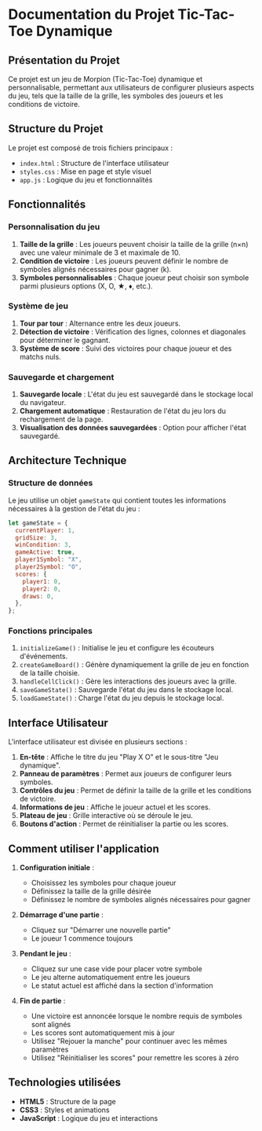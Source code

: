 # Documentation du Projet Tic-Tac-Toe Dynamique

## Présentation du Projet

Ce projet est un jeu de Morpion (Tic-Tac-Toe) dynamique et personnalisable, permettant aux utilisateurs de configurer plusieurs aspects du jeu, tels que la taille de la grille, les symboles des joueurs et les conditions de victoire.

## Structure du Projet

Le projet est composé de trois fichiers principaux :

- `index.html` : Structure de l'interface utilisateur
- `styles.css` : Mise en page et style visuel
- `app.js` : Logique du jeu et fonctionnalités

## Fonctionnalités

### Personnalisation du jeu

1. **Taille de la grille** : Les joueurs peuvent choisir la taille de la grille (n×n) avec une valeur minimale de 3 et maximale de 10.
2. **Condition de victoire** : Les joueurs peuvent définir le nombre de symboles alignés nécessaires pour gagner (k).
3. **Symboles personnalisables** : Chaque joueur peut choisir son symbole parmi plusieurs options (X, O, ★, ♦, etc.).

### Système de jeu

1. **Tour par tour** : Alternance entre les deux joueurs.
2. **Détection de victoire** : Vérification des lignes, colonnes et diagonales pour déterminer le gagnant.
3. **Système de score** : Suivi des victoires pour chaque joueur et des matchs nuls.

### Sauvegarde et chargement

1. **Sauvegarde locale** : L'état du jeu est sauvegardé dans le stockage local du navigateur.
2. **Chargement automatique** : Restauration de l'état du jeu lors du rechargement de la page.
3. **Visualisation des données sauvegardées** : Option pour afficher l'état sauvegardé.

## Architecture Technique

### Structure de données

Le jeu utilise un objet `gameState` qui contient toutes les informations nécessaires à la gestion de l'état du jeu :

```javascript
let gameState = {
  currentPlayer: 1,
  gridSize: 3,
  winCondition: 3,
  gameActive: true,
  player1Symbol: "X",
  player2Symbol: "O",
  scores: {
    player1: 0,
    player2: 0,
    draws: 0,
  },
};
```

### Fonctions principales

1. `initializeGame()` : Initialise le jeu et configure les écouteurs d'événements.
2. `createGameBoard()` : Génère dynamiquement la grille de jeu en fonction de la taille choisie.
3. `handleCellClick()` : Gère les interactions des joueurs avec la grille.
4. `saveGameState()` : Sauvegarde l'état du jeu dans le stockage local.
5. `loadGameState()` : Charge l'état du jeu depuis le stockage local.

## Interface Utilisateur

L'interface utilisateur est divisée en plusieurs sections :

1. **En-tête** : Affiche le titre du jeu "Play X O" et le sous-titre "Jeu dynamique".
2. **Panneau de paramètres** : Permet aux joueurs de configurer leurs symboles.
3. **Contrôles du jeu** : Permet de définir la taille de la grille et les conditions de victoire.
4. **Informations de jeu** : Affiche le joueur actuel et les scores.
5. **Plateau de jeu** : Grille interactive où se déroule le jeu.
6. **Boutons d'action** : Permet de réinitialiser la partie ou les scores.

## Comment utiliser l'application

1. **Configuration initiale** :

   - Choisissez les symboles pour chaque joueur
   - Définissez la taille de la grille désirée
   - Définissez le nombre de symboles alignés nécessaires pour gagner

2. **Démarrage d'une partie** :

   - Cliquez sur "Démarrer une nouvelle partie"
   - Le joueur 1 commence toujours

3. **Pendant le jeu** :

   - Cliquez sur une case vide pour placer votre symbole
   - Le jeu alterne automatiquement entre les joueurs
   - Le statut actuel est affiché dans la section d'information

4. **Fin de partie** :
   - Une victoire est annoncée lorsque le nombre requis de symboles sont alignés
   - Les scores sont automatiquement mis à jour
   - Utilisez "Rejouer la manche" pour continuer avec les mêmes paramètres
   - Utilisez "Réinitialiser les scores" pour remettre les scores à zéro

## Technologies utilisées

- **HTML5** : Structure de la page
- **CSS3** : Styles et animations
- **JavaScript** : Logique du jeu et interactions


